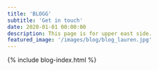 ```yaml
---
title: 'BLOGG'
subtitle: 'Get in touch'
date: 2020-01-01 00:00:00
description: This page is for upper east side.
featured_image: '/images/blog/blog_lauren.jpg'
---
```

{% include blog-index.html %}
